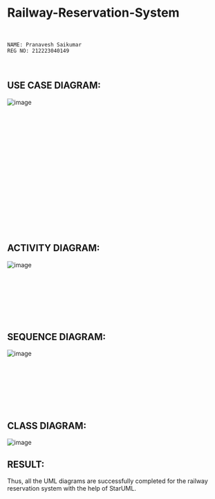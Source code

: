 # Railway-Reservation-System
<br>

```
NAME: Pranavesh Saikumar
REG NO: 212223040149
```

<br>

## USE CASE DIAGRAM:
![image](https://github.com/user-attachments/assets/5c0bad83-84ca-45da-9959-1e8960693206)

<br><br><br><br><br><br><br><br><br><br><br><br><br><br><br><br>
## ACTIVITY DIAGRAM:
![image](https://github.com/user-attachments/assets/a716a7e5-d1ce-41c1-8b78-c044fa2f0505)

<br><br><br><br><br><br>
## SEQUENCE DIAGRAM:
![image](https://github.com/user-attachments/assets/95197d2b-7afc-4459-afb5-5f5c5ee26bac)

<br><br><br><br><br><br>
## CLASS DIAGRAM:
![image](https://github.com/user-attachments/assets/fbe5d195-4a12-4cf8-adc0-ba87ead1f074)


## RESULT:
Thus, all the UML diagrams are successfully completed for the railway reservation system with the help of StarUML.
